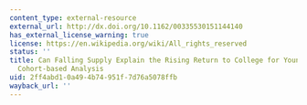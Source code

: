 ```yaml
---
content_type: external-resource
external_url: http://dx.doi.org/10.1162/00335530151144140
has_external_license_warning: true
license: https://en.wikipedia.org/wiki/All_rights_reserved
status: ''
title: Can Falling Supply Explain the Rising Return to College for Younger Men? A
  Cohort-based Analysis
uid: 2ff4abd1-0a49-4b74-951f-7d76a5078ffb
wayback_url: ''
---
```


